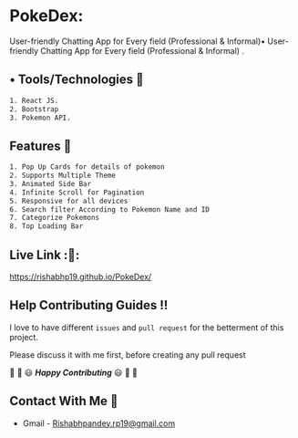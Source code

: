 # PokeDex:
User-friendly Chatting App for Every field (Professional & Informal)•	User-friendly Chatting App for Every field (Professional & Informal) .

## •	Tools/Technologies :scroll:
```sh
1. React JS.
2. Bootstrap
3. Pokemon API.
```
## Features :scroll:
```sh
1. Pop Up Cards for details of pokemon 
2. Supports Multiple Theme 
3. Animated Side Bar 
4. Infinite Scroll for Pagination
5. Responsive for all devices 
6. Search filter According to Pokemon Name and ID 
7. Categorize Pokemons 
8. Top Loading Bar
```

## Live Link :🔗:
https://rishabhp19.github.io/PokeDex/




## Help Contributing Guides :bangbang:

I love to have different `issues` and `pull request` for the betterment of this project.

Please discuss it with me first, before creating any pull request

:tada: :confetti_ball: :smiley: _**Happy Contributing**_ :smiley: :confetti_ball: :tada:


## Contact With Me :busts_in_silhouette:

- Gmail - Rishabhpandey.rp19@gmail.com

